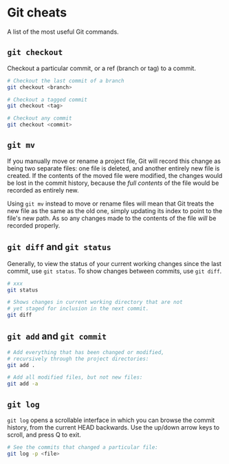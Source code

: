 # Git cheats

A list of the most useful Git commands.

## `git checkout`

Checkout a particular commit, or a ref (branch or tag) to a commit.

```sh
# Checkout the last commit of a branch
git checkout <branch>

# Checkout a tagged commit
git checkout <tag>

# Checkout any commit
git checkout <commit>
```

## `git mv`

If you manually move or rename a project file, Git will record this change as being two separate files: one file is deleted, and another entirely new file is created. If the contents of the moved file were modified, the changes would be lost in the commit history, because the _full contents_ of the file would be recorded as entirely new.

Using `git mv` instead to move or rename files will mean that Git treats the new file as the same as the old one, simply updating its index to point to the file's new path. As so any changes made to the contents of the file _will_ be recorded properly.

## `git diff` and `git status`

Generally, to view the status of your current working changes since the last commit, use `git status`. To show changes between commits, use `git diff`.

```sh
# xxx
git status

# Shows changes in current working directory that are not
# yet staged for inclusion in the next commit.
git diff
```

## `git add` and `git commit`

```sh
# Add everything that has been changed or modified, 
# recursively through the project directories:
git add .

# Add all modified files, but not new files:
git add -a
```

## `git log`

`git log` opens a scrollable interface in which you can browse the commit history, from the current HEAD backwards. Use the up/down arrow keys to scroll, and press Q to exit.

```sh
# See the commits that changed a particular file:
git log -p <file>
```
